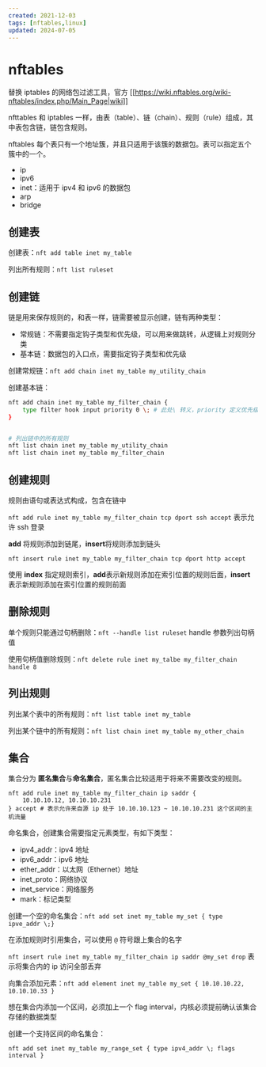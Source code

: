 ```yaml
---
created: 2021-12-03
tags: [nftables,linux]
updated: 2024-07-05
---
```


# nftables

替换 iptables 的网络包过滤工具，官方 [[https://wiki.nftables.org/wiki-nftables/index.php/Main_Page|wiki]]

nfttables 和 iptables 一样，由表（table）、链（chain）、规则（rule）组成，其中表包含链，链包含规则。

nftables 每个表只有一个地址簇，并且只适用于该簇的数据包。表可以指定五个簇中的一个。

- ip
- ipv6
- inet：适用于 ipv4 和 ipv6 的数据包
- arp
- bridge

## 创建表

创建表：`nft add table inet my_table`

列出所有规则：`nft list ruleset`

## 创建链

链是用来保存规则的，和表一样，链需要被显示创建，链有两种类型：

- 常规链：不需要指定钩子类型和优先级，可以用来做跳转，从逻辑上对规则分类
- 基本链：数据包的入口点，需要指定钩子类型和优先级

创建常规链：`nft add chain inet my_table my_utility_chain`

创建基本链：

```bash
nft add chain inet my_table my_filter_chain { 
	type filter hook input priority 0 \; # 此处\ 转义，priority 定义优先级，值越小越优先
}


# 列出链中的所有规则
nft list chain inet my_table my_utility_chain
nft list chain inet my_table my_filter_chain
```

## 创建规则

规则由语句或表达式构成，包含在链中

`nft add rule inet my_table my_filter_chain tcp dport ssh accept` 表示允许 ssh 登录

**add** 将规则添加到链尾，**insert**将规则添加到链头

`nft insert rule inet my_table my_filter_chain tcp dport http accept`

使用 **index** 指定规则索引，**add**表示新规则添加在索引位置的规则后面，**insert** 表示新规则添加在索引位置的规则前面

## 删除规则

单个规则只能通过句柄删除：`nft --handle list ruleset` handle 参数列出句柄值

使用句柄值删除规则：`nft delete rule inet my_talbe my_filter_chain handle 8`

## 列出规则

列出某个表中的所有规则：`nft list table inet my_table`

列出某个链中的所有规则：`nft list chain inet my_table my_other_chain`

## 集合

集合分为 **匿名集合**与**命名集合**，匿名集合比较适用于将来不需要改变的规则。

```
nft add rule inet my_table my_filter_chain ip saddr {
	10.10.10.12, 10.10.10.231
} accept # 表示允许来自源 ip 处于 10.10.10.123 ~ 10.10.10.231 这个区间的主机流量
```

命名集合，创建集合需要指定元素类型，有如下类型：

- ipv4_addr：ipv4 地址
- ipv6_addr：ipv6 地址
- ether_addr：以太网（Ethernet）地址
- inet_proto：网络协议
- inet_service：网络服务
- mark：标记类型

创建一个空的命名集合：`nft add set inet my_table my_set { type ipve_addr \;}`

在添加规则时引用集合，可以使用 `@` 符号跟上集合的名字

`nft insert rule inet my_table my_filter_chain ip saddr @my_set drop` 表示将集合内的 ip 访问全部丢弃

向集合添加元素：`nft add element inet my_table my_set { 10.10.10.22, 10.10.10.33 }`

想在集合内添加一个区间，必须加上一个 flag interval，内核必须提前确认该集合存储的数据类型

创建一个支持区间的命名集合：

```
nft add set inet my_table my_range_set { type ipv4_addr \; flags interval }
```

